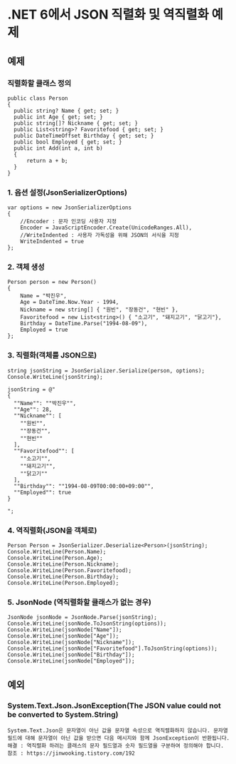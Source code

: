 ﻿# .NET 6에서 JSON 직렬화 및 역직렬화 예제

## 예제
### 직렬화할 클래스 정의
    public class Person
    {
      public string? Name { get; set; }
      public int Age { get; set; }
      public string[]? Nickname { get; set; }
      public List<string>? Favoritefood { get; set; }
      public DateTimeOffset Birthday { get; set; }
      public bool Employed { get; set; }
      public int Add(int a, int b)
      {
          return a + b;
      }
    }

### 1. 옵션 설정(JsonSerializerOptions)
    var options = new JsonSerializerOptions 
    {
        //Encoder : 문자 인코딩 사용자 지정
        Encoder = JavaScriptEncoder.Create(UnicodeRanges.All),
        //WriteIndented : 사용자 가독성을 위해 JSON의 서식을 지정
        WriteIndented = true 
    };

### 2. 객체 생성
    Person person = new Person()
    {
        Name = "박진우",
        Age = DateTime.Now.Year - 1994,
        Nickname = new string[] { "원빈", "장동건", "현빈" },
        Favoritefood = new List<string>() { "소고기", "돼지고기", "닭고기"},
        Birthday = DateTime.Parse("1994-08-09"),
        Employed = true
    };

### 3. 직렬화(객체를 JSON으로)
    string jsonString = JsonSerializer.Serialize(person, options);
    Console.WriteLine(jsonString);

    jsonString = @"
    {
      ""Name"": ""박진우"",
      ""Age"": 28,
      ""Nickname"": [
        ""원빈"",
        ""장동건"",
        ""현빈""
      ],
      ""Favoritefood"": [
        ""소고기"",
        ""돼지고기"",
        ""닭고기""
      ],
      ""Birthday"": ""1994-08-09T00:00:00+09:00"",
      ""Employed"": true
    }

    ";

### 4. 역직렬화(JSON을 객체로)
    Person Person = JsonSerializer.Deserialize<Person>(jsonString);
    Console.WriteLine(Person.Name);
    Console.WriteLine(Person.Age);
    Console.WriteLine(Person.Nickname);
    Console.WriteLine(Person.Favoritefood);
    Console.WriteLine(Person.Birthday);
    Console.WriteLine(Person.Employed);

### 5. JsonNode (역직렬화할 클래스가 없는 경우)
    JsonNode jsonNode = JsonNode.Parse(jsonString);
    Console.WriteLine(jsonNode.ToJsonString(options));
    Console.WriteLine(jsonNode["Name"]);
    Console.WriteLine(jsonNode["Age"]);
    Console.WriteLine(jsonNode["Nickname"]);
    Console.WriteLine(jsonNode["Favoritefood"].ToJsonString(options));
    Console.WriteLine(jsonNode["Birthday"]);
    Console.WriteLine(jsonNode["Employed"]);

## 예외
### System.Text.Json.JsonException(The JSON value could not be converted to System.String)
    System.Text.Json은 문자열이 아닌 값을 문자열 속성으로 역직렬화하지 않습니다. 문자열 필드에 대해 문자열이 아닌 값을 받으면 다음 메시지와 함께 JsonException이 반환됩니다.
    해결 : 역직렬화 하려는 클래스의 문자 필드열과 숫자 필드열을 구분하여 정의해야 합니다.
    참조 : https://jinwooking.tistory.com/192    
